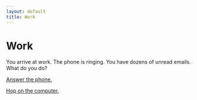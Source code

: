 ```yaml
---
layout: default
title: Work
---
```


# Work
You arrive at work.  The phone is ringing.  You have dozens of unread emails.  What do you do?

[Answer the phone.](../phone)

[Hop on the computer.](computer.md)